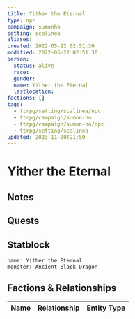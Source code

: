```yaml
---
title: Yither the Eternal
type: npc
campaign: sumonho
setting: scalinea
aliases: 
created: 2022-05-22 02:51:30
modified: 2022-05-22 02:51:30
person:
  status: alive
  race: 
  gender: 
  name: Yither the Eternal
  lastlocation: 
factions: []
tags:
  - ttrpg/setting/scalinea/npc
  - ttrpg/campaign/sumon-ho
  - ttrpg/campaign/sumon-ho/npc
  - ttrpg/setting/scalinea
updated: 2023-11-09T21:59
---
```


# Yither the Eternal

## Notes


## Quests


## Statblock

```statblock
name: Yither the Eternal
monster: Ancient Black Dragon
```


## Factions & Relationships
| Name | Relationship | Entity Type |
| ---- |:------------:| ----------- |
